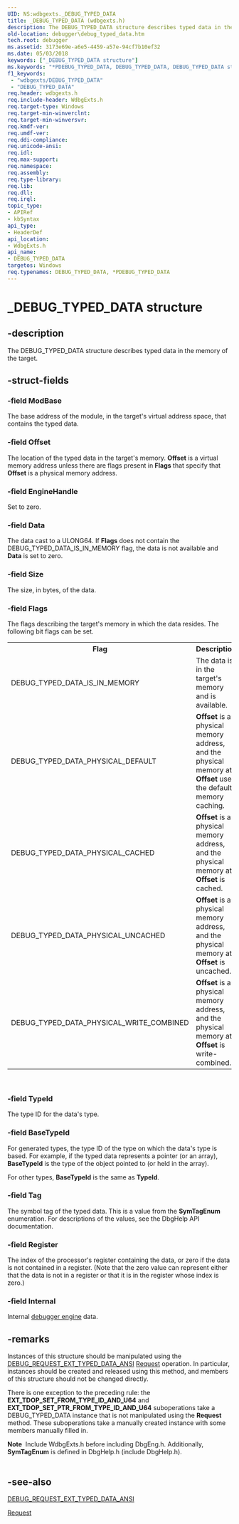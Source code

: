 ```yaml
---
UID: NS:wdbgexts._DEBUG_TYPED_DATA
title: _DEBUG_TYPED_DATA (wdbgexts.h)
description: The DEBUG_TYPED_DATA structure describes typed data in the memory of the target.
old-location: debugger\debug_typed_data.htm
tech.root: debugger
ms.assetid: 3173e69e-a6e5-4459-a57e-94cf7b10ef32
ms.date: 05/03/2018
keywords: ["_DEBUG_TYPED_DATA structure"]
ms.keywords: "*PDEBUG_TYPED_DATA, DEBUG_TYPED_DATA, DEBUG_TYPED_DATA structure [Windows Debugging], PDEBUG_TYPED_DATA, PDEBUG_TYPED_DATA structure pointer [Windows Debugging], Structures_6e8e758c-2c5d-4590-8908-3e1734ea2c7d.xml, _DEBUG_TYPED_DATA, debugger.debug_typed_data, wdbgexts/DEBUG_TYPED_DATA, wdbgexts/PDEBUG_TYPED_DATA"
f1_keywords:
 - "wdbgexts/DEBUG_TYPED_DATA"
 - "DEBUG_TYPED_DATA"
req.header: wdbgexts.h
req.include-header: WdbgExts.h
req.target-type: Windows
req.target-min-winverclnt: 
req.target-min-winversvr: 
req.kmdf-ver: 
req.umdf-ver: 
req.ddi-compliance: 
req.unicode-ansi: 
req.idl: 
req.max-support: 
req.namespace: 
req.assembly: 
req.type-library: 
req.lib: 
req.dll: 
req.irql: 
topic_type:
- APIRef
- kbSyntax
api_type:
- HeaderDef
api_location:
- WdbgExts.h
api_name:
- DEBUG_TYPED_DATA
targetos: Windows
req.typenames: DEBUG_TYPED_DATA, *PDEBUG_TYPED_DATA
---
```


# _DEBUG_TYPED_DATA structure


## -description


The DEBUG_TYPED_DATA structure describes typed data in the memory of the target. 


## -struct-fields




### -field ModBase

The base address of the module, in the target's virtual address space, that contains the typed data.


### -field Offset

The location of the typed data in the target's memory. <b>Offset</b> is a virtual memory address unless there are flags present in <b>Flags</b> that specify that <b>Offset</b> is a physical memory address.


### -field EngineHandle

Set to zero.


### -field Data

The data cast to a ULONG64. If <b>Flags</b> does not contain the DEBUG_TYPED_DATA_IS_IN_MEMORY flag, the data is not available and <b>Data</b> is set to zero.


### -field Size

The size, in bytes, of the data.


### -field Flags

The flags describing the target's memory in which the data resides. The following bit flags can be set.

<table>
<tr>
<th>Flag</th>
<th>Description</th>
</tr>
<tr>
<td>
DEBUG_TYPED_DATA_IS_IN_MEMORY

</td>
<td>
The data is in the target's memory and is available.

</td>
</tr>
<tr>
<td>
DEBUG_TYPED_DATA_PHYSICAL_DEFAULT

</td>
<td>
<b>Offset</b> is a physical memory address, and the physical memory at <b>Offset</b> uses the default memory caching.

</td>
</tr>
<tr>
<td>
DEBUG_TYPED_DATA_PHYSICAL_CACHED

</td>
<td>
<b>Offset</b> is a physical memory address, and the physical memory at <b>Offset</b> is cached.

</td>
</tr>
<tr>
<td>
DEBUG_TYPED_DATA_PHYSICAL_UNCACHED

</td>
<td>
<b>Offset</b> is a physical memory address, and the physical memory at <b>Offset</b> is uncached.

</td>
</tr>
<tr>
<td>
DEBUG_TYPED_DATA_PHYSICAL_WRITE_COMBINED

</td>
<td>
<b>Offset</b> is a physical memory address, and the physical memory at <b>Offset</b> is write-combined.

</td>
</tr>
</table>
 


### -field TypeId

The type ID for the data's type.


### -field BaseTypeId

For generated types, the type ID of the type on which the data's type is based. For example, if the typed data represents a pointer (or an array), <b>BaseTypeId</b> is the type of the object pointed to (or held in the array).

For other types, <b>BaseTypeId</b> is the same as <b>TypeId</b>.


### -field Tag

The symbol tag of the typed data. This is a value from the <b>SymTagEnum</b> enumeration. For descriptions of the values, see the DbgHelp API documentation.


### -field Register

The index of the processor's register containing the data, or zero if the data is not contained in a register.  (Note that the zero value can represent either that the data is not in a register or that it is in the register whose index is zero.) 


### -field Internal

Internal <a href="https://docs.microsoft.com/windows-hardware/drivers/debugger/introduction">debugger engine</a> data.


## -remarks



Instances of this structure should be manipulated using the <a href="https://docs.microsoft.com/windows-hardware/drivers/debugger/debug-request-ext-typed-data-ansi">DEBUG_REQUEST_EXT_TYPED_DATA_ANSI</a>
<a href="https://docs.microsoft.com/windows-hardware/drivers/ddi/dbgeng/nf-dbgeng-idebugadvanced3-request"> Request</a> operation. In particular, instances should be created and released using this method, and members of this structure should not be changed directly.

There is one exception to the preceding rule: the <b>EXT_TDOP_SET_FROM_TYPE_ID_AND_U64</b> and <b>EXT_TDOP_SET_PTR_FROM_TYPE_ID_AND_U64</b> suboperations take a DEBUG_TYPED_DATA instance that is not manipulated using the <b>Request</b> method.  These suboperations take a manually created instance with some members manually filled in.

<div class="alert"><b>Note</b>  Include WdbgExts.h before including DbgEng.h. Additionally, <b>SymTagEnum</b> is defined in DbgHelp.h (include DbgHelp.h).</div>
<div> </div>



## -see-also




<a href="https://docs.microsoft.com/windows-hardware/drivers/debugger/debug-request-ext-typed-data-ansi">DEBUG_REQUEST_EXT_TYPED_DATA_ANSI</a>



<a href="https://docs.microsoft.com/windows-hardware/drivers/ddi/dbgeng/nf-dbgeng-idebugadvanced3-request">Request</a>
 

 

